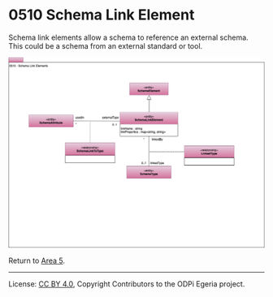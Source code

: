 <!-- SPDX-License-Identifier: CC-BY-4.0 -->
<!-- Copyright Contributors to the ODPi Egeria project. -->

# 0510 Schema Link Element

Schema link elements allow a schema to reference an external schema.
This could be a schema from an external standard or tool.

![UML](0510-Schema-Link-Element.png)


Return to [Area 5](Area-5-models.md).

----
License: [CC BY 4.0](https://creativecommons.org/licenses/by/4.0/),
Copyright Contributors to the ODPi Egeria project.